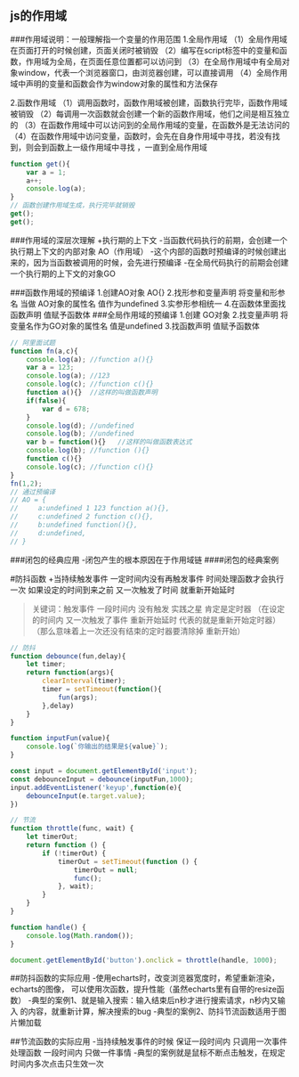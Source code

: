 ## js的作用域

###作用域说明：一般理解指一个变量的作用范围
1.全局作用域
（1）全局作用域在页面打开的时候创建，页面关闭时被销毁
（2）编写在script标签中的变量和函数，作用域为全局，在页面任意位置都可以访问到
（3）在全局作用域中有全局对象window，代表一个浏览器窗口，由浏览器创建，可以直接调用
（4）全局作用域中声明的变量和函数会作为window对象的属性和方法保存

2.函数作用域
（1）调用函数时，函数作用域被创建，函数执行完毕，函数作用域被销毁
（2）每调用一次函数就会创建一个新的函数作用域，他们之间是相互独立的
（3）在函数作用域中可以访问到的全局作用域的变量，在函数外是无法访问的
（4）在函数作用域中访问变量，函数时，会先在自身作用域中寻找，若没有找到，则会到函数上一级作用域中寻找
，一直到全局作用域

```javascript
function get(){
    var a = 1;
    a++;
    console.log(a);
}
// 函数创建作用域生成，执行完毕就销毁
get();
get();
```

###作用域的深层次理解
+执行期的上下文
-当函数代码执行的前期，会创建一个执行期上下文的内部对象 AO（作用域）
-这个内部的函数时预编译的时候创建出来的，因为当函数被调用的时候，会先进行预编译
-在全局代码执行的前期会创建一个执行期的上下文的对象GO

###函数作用域的预编译
1.创建AO对象 AO{}
2.找形参和变量声明 将变量和形参名 当做 AO对象的属性名 值作为undefined
3.实参形参相统一
4.在函数体里面找函数声明 值赋予函数体
###全局作用域的预编译
1.创建 GO对象
2.找变量声明 将变量名作为GO对象的属性名 值是undefined
3.找函数声明 值赋予函数体

```javascript
// 阿里面试题
function fn(a,c){
    console.log(a); //function a(){}
    var a = 123;
    console.log(a); //123
    console.log(c); //function c(){}
    function a(){}  //这样的叫做函数声明
    if(false){
        var d = 678;
    }
    console.log(d); //undefined
    console.log(b); //undefined
    var b = function(){}   //这样的叫做函数表达式
    console.log(b); //function (){}
    function c(){}
    console.log(c); //function c(){}
}
fn(1,2);
// 通过预编译
// AO = {
//     a:undefined 1 123 function a(){},
//     c:undefined 2 function c(){},
//     b:undefined function(){},
//     d:undefined, 
// }

```

###闭包的经典应用
-闭包产生的根本原因在于作用域链
####闭包的经典案例

#防抖函数
+当持续触发事件 一定时间内没有再触发事件 时间处理函数才会执行一次
如果设定的时间到来之前 又一次触发了时间 就重新开始延时
>关键词：触发事件 一段时间内 没有触发 实践之星 肯定是定时器
>（在设定的时间内 又一次触发了事件 重新开始延时 代表的就是重新开始定时器）
>（那么意味着上一次还没有结束的定时器要清除掉 重新开始）
```javascript
// 防抖
function debounce(fun,delay){
    let timer;
    return function(args){
        clearInterval(timer);
        timer = setTimeout(function(){
            fun(args);
        },delay)
    }
}

function inputFun(value){
    console.log(`你输出的结果是${value}`);
}

const input = document.getElementById('input');
const debounceInput = debounce(inputFun,1000);
input.addEventListener('keyup',function(e){
    debounceInput(e.target.value);
})
```



```javascript
// 节流
function throttle(func, wait) {
    let timerOut;
    return function () {
        if (!timerOut) {
            timerOut = setTimeout(function () {
                timerOut = null;
                func();
            }, wait);
        }
    }
}

function handle() {
    console.log(Math.random());
}

document.getElementById('button').onclick = throttle(handle, 1000);
```

##防抖函数的实际应用
-使用echarts时，改变浏览器宽度时，希望重新渲染，echarts的图像，
可以使用次函数，提升性能（虽然echarts里有自带的resize函数）
-典型的案例1、就是输入搜索：输入结束后n秒才进行搜索请求，n秒内又输入
的内容，就重新计算，解决搜索的bug
-典型的案例2、防抖节流函数适用于图片懒加载 

##节流函数的实际应用
-当持续触发事件的时候 保证一段时间内 只调用一次事件处理函数
一段时间内 只做一件事情
-典型的案例就是鼠标不断点击触发，在规定时间内多次点击只生效一次

